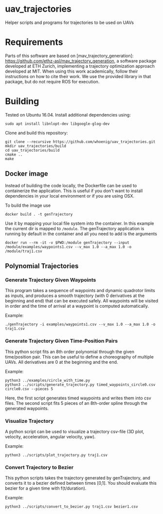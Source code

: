 # uav_trajectories
Helper scripts and programs for trajectories to be used on UAVs

# Requirements

Parts of this software are based on [mav_trajectory_generation]: https://github.com/ethz-asl/mav_trajectory_generation, a software package developed at ETH Zurich, implementing a trajectory optimization approach developed at MIT.
When using this work academically, follow their instructions on how to cite their work.
We use the provided library in that package, but do not require ROS for execution.

# Building

Tested on Ubuntu 16.04. Install additional dependencies using:

```
sudo apt install libnlopt-dev libgoogle-glog-dev
```

Clone and build this repository:

```
git clone --recursive https://github.com/whoenig/uav_trajectories.git
mkdir uav_trajectories/build
cd uav_trajectories/build
cmake ..
make
```

## Docker image

Instead of building the code locally, the Dockerfile can be used to containerize the application.
This is useful if you don't want to install dependencies in your local environment or if you are
using OSX.

To build the image use

```
docker build . -t genTrajectory
```

Use it by mapping your local file system into the container. In this example the current dir
is mapped to ```/module```. The genTrajectory application is running by default in the container
and all you need to add is the arguments

```docker run --rm -it -v $PWD:/module genTrajectory --input /module/examples/waypoints1.csv --v_max 1.0 --a_max 1.0 -o /module/traj1.csv```

## Polynomial Trajectories

### Generate Trajectory Given Waypoints

This program takes a sequence of waypoints and dynamic quadrotor limits as inputs, and produces a smooth trajectory (with 0 derivatives at the beginning and end) that can be executed safely.
All waypoints will be visited in order and the time of arrival at a waypoint is computed automatically.

Example:

```
./genTrajectory -i examples/waypoints1.csv --v_max 1.0 --a_max 1.0 -o traj1.csv
```

### Generate Trajectory Given Time-Position Pairs

This python script fits an 8th order polynomial through the given time/position pair. This can be useful to define a choreography of multiple UAVs.
All derivatives are 0 at the beginning and the end.

Example:

```
python3 ../examples/circle_with_time.py
python3 ../scripts/generate_trajectory.py timed_waypoints_circle0.csv circle0.csv --pieces 5
```

Here, the first script generates timed waypoints and writes them into csv files. The second script fits 5 pieces of an 8th-order spline through the generated waypoints.

### Visualize Trajectory

A python script can be used to visualize a trajectory csv-file (3D plot, velocity, acceleration, angular velocity, yaw).

Example:

```
python3 ../scripts/plot_trajectory.py traj1.csv
```

### Convert Trajectory to Bezier

This python scripts takes the trajectory generated by genTrajectory, and converts it to a bezier defined between times [0,1]. You should evaluate this bezier for a given time with f(t/duration).

Example:

```
python3 ../scripts/convert_to_bezier.py traj1.csv bezier1.csv
```
